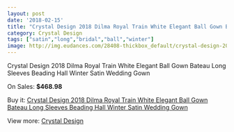 ```yaml
---
layout: post
date: '2018-02-15'
title: "Crystal Design 2018 Dilma Royal Train White Elegant Ball Gown Bateau Long Sleeves Beading Hall Winter Satin Wedding Gown"
category: Crystal Design 
tags: ["satin","long","bridal","ball","winter"]
image: http://img.eudances.com/28408-thickbox_default/crystal-design-2018-dilma-royal-train-white-elegant-ball-gown-bateau-long-sleeves-beading-hall-winter-satin-wedding-gown.jpg
---
```

Crystal Design 2018 Dilma Royal Train White Elegant Ball Gown Bateau Long Sleeves Beading Hall Winter Satin Wedding Gown

On Sales: **$468.98**
<a href="https://www.eudances.com/en/crystal-design/9342-crystal-design-2018-dilma-royal-train-white-elegant-ball-gown-bateau-long-sleeves-beading-hall-winter-satin-wedding-gown.html"><amp-img layout="responsive" width="600" height="600" src="//img.eudances.com/28408-thickbox_default/crystal-design-2018-dilma-royal-train-white-elegant-ball-gown-bateau-long-sleeves-beading-hall-winter-satin-wedding-gown.jpg" alt="Crystal Design 2018 Dilma Royal Train White Elegant Ball Gown Bateau Long Sleeves Beading Hall Winter Satin Wedding Gown 0" /></a>
<a href="https://www.eudances.com/en/crystal-design/9342-crystal-design-2018-dilma-royal-train-white-elegant-ball-gown-bateau-long-sleeves-beading-hall-winter-satin-wedding-gown.html"><amp-img layout="responsive" width="600" height="600" src="//img.eudances.com/28412-thickbox_default/crystal-design-2018-dilma-royal-train-white-elegant-ball-gown-bateau-long-sleeves-beading-hall-winter-satin-wedding-gown.jpg" alt="Crystal Design 2018 Dilma Royal Train White Elegant Ball Gown Bateau Long Sleeves Beading Hall Winter Satin Wedding Gown 1" /></a>
<a href="https://www.eudances.com/en/crystal-design/9342-crystal-design-2018-dilma-royal-train-white-elegant-ball-gown-bateau-long-sleeves-beading-hall-winter-satin-wedding-gown.html"><amp-img layout="responsive" width="600" height="600" src="//img.eudances.com/28411-thickbox_default/crystal-design-2018-dilma-royal-train-white-elegant-ball-gown-bateau-long-sleeves-beading-hall-winter-satin-wedding-gown.jpg" alt="Crystal Design 2018 Dilma Royal Train White Elegant Ball Gown Bateau Long Sleeves Beading Hall Winter Satin Wedding Gown 2" /></a>
<a href="https://www.eudances.com/en/crystal-design/9342-crystal-design-2018-dilma-royal-train-white-elegant-ball-gown-bateau-long-sleeves-beading-hall-winter-satin-wedding-gown.html"><amp-img layout="responsive" width="600" height="600" src="//img.eudances.com/28410-thickbox_default/crystal-design-2018-dilma-royal-train-white-elegant-ball-gown-bateau-long-sleeves-beading-hall-winter-satin-wedding-gown.jpg" alt="Crystal Design 2018 Dilma Royal Train White Elegant Ball Gown Bateau Long Sleeves Beading Hall Winter Satin Wedding Gown 3" /></a>
<a href="https://www.eudances.com/en/crystal-design/9342-crystal-design-2018-dilma-royal-train-white-elegant-ball-gown-bateau-long-sleeves-beading-hall-winter-satin-wedding-gown.html"><amp-img layout="responsive" width="600" height="600" src="//img.eudances.com/28409-thickbox_default/crystal-design-2018-dilma-royal-train-white-elegant-ball-gown-bateau-long-sleeves-beading-hall-winter-satin-wedding-gown.jpg" alt="Crystal Design 2018 Dilma Royal Train White Elegant Ball Gown Bateau Long Sleeves Beading Hall Winter Satin Wedding Gown 4" /></a>

Buy it: [Crystal Design 2018 Dilma Royal Train White Elegant Ball Gown Bateau Long Sleeves Beading Hall Winter Satin Wedding Gown](https://www.eudances.com/en/crystal-design/9342-crystal-design-2018-dilma-royal-train-white-elegant-ball-gown-bateau-long-sleeves-beading-hall-winter-satin-wedding-gown.html "Crystal Design 2018 Dilma Royal Train White Elegant Ball Gown Bateau Long Sleeves Beading Hall Winter Satin Wedding Gown")

View more: [Crystal Design ](https://www.eudances.com/en/134-crystal-design "Crystal Design ")